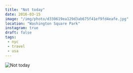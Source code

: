 ```yaml
---
title: "Not today"
date: 2016-03-15
image: "/img/photo/d330619ea129d3ab675f41ef9fd4eafe.jpg"
location: "Washington Square Park"
instagram: true
draft: false
tags:
 - nyc
 - travel
 - usa
---
```


![Not today](/img/photo/d330619ea129d3ab675f41ef9fd4eafe.jpg)
